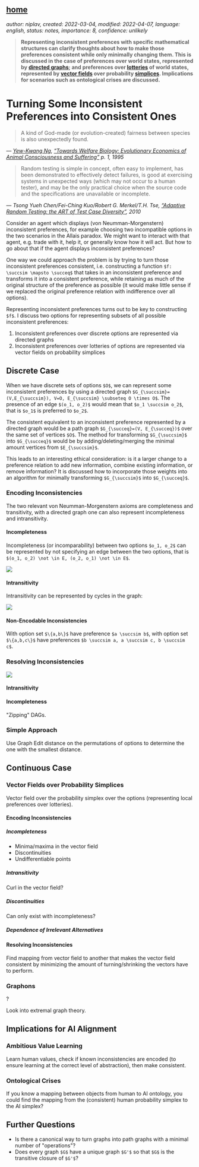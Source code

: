 [home](./index.md)
-------------------

*author: niplav, created: 2022-03-04, modified: 2022-04-07, language: english, status: notes, importance: 8, confidence: unlikely*

> __Representing inconsistent preferences with specific mathematical
structures can clarify thoughts about how to make those preferences
consistent while only minimally changing them. This is discussed in
the case of preferences over world states, represented by [directed
graphs](https://en.wikipedia.org/wiki/Directed_graph); and preferences
over [lotteries](https://en.wikipedia.org/wiki/Lottery_\(probability\))
of world states, represented by [vector
fields](https://en.wikipedia.org/wiki/Vector_field) over probability
[simplices](https://en.wikipedia.org/wiki/Simplex). Implications for
scenarios such as ontological crises are discussed.__

<!--TODO: Read Transitive Reduction, Graph Edit Distance on WP-->
<!--https://www.lesswrong.com/posts/QZM6pErzL7JwE3pkv/niplav-s-shortform?commentId=XRmMoNCPmDhvyLzwc-->
<!--https://www.lesswrong.com/posts/ky988ePJvCRhmCwGo/using-vector-fields-to-visualise-preferences-and-make-them-->

Turning Some Inconsistent Preferences into Consistent Ones
===========================================================

> A kind of God-made (or evolution-created) fairness between species is
also unexpectedly found.

*— [Yew-Kwang Ng](https://en.wikipedia.org/wiki/Yew-Kwang_Ng), [“Towards Welfare Biology: Evolutionary Economics of Animal Consciousness and Suffering”](./doc/better_words/towards_welfare_biology_evolutionary_economics_of_animal_consciousness_and_suffering_ng_1995.pdf) p. 1, 1995*

> Random testing is simple in concept, often easy to implement, has been
demonstrated to effectively detect failures, is good at exercising systems
in unexpected ways (which may not occur to a human tester), and may be
the only practical choice when the source code and the specifications
are unavailable or incomplete.

*— Tsong Yueh Chen/Fei-Ching Kuo/Robert G. Merkel/T.H. Tse, [“Adaptive Random Testing: the ART of Test Case Diversity”](./doc/turning/adaptive_random_testing_chen_et_al_2010.pdf), 2010*

Consider an agent which displays (von Neumman-Morgenstern) inconsistent
preferences, for example choosing two incompatible options in the two
scenarios in the Allais paradox. We might want to interact with that
agent, e.g. trade with it, help it, or generally know how it will act. But
how to go about that if the agent displays inconsistent preferences?

One way we could approach the problem is by trying to turn those
inconsistent preferences consistent, i.e. constructing a function `$f: \succsim \mapsto \succeq$`
that takes in an inconsistent preference and transforms it into a
consistent preference, while retaining as much of the original structure
of the preference as possible (it would make little sense if we replaced
the original preference relation with indifference over all options).

Representing inconsistent preferences turns out to be key to constructing
`$f$`. I discuss two options for representing subsets of all possible
inconsistent preferences:

1. Inconsistent preferences over discrete options are represented via directed graphs
2. Inconsistent preferences over lotteries of options are represented via vector fields on probability simplices

Discrete Case
--------------

When we have discrete sets of options `$O$`, we can represent some
inconsistent preferences by using a directed graph `$G_{\succsim}=(V,E_{\succsim}), V=O, E_{\succsim} \subseteq O \times O$`.
The presence of an edge `$(o_1, o_2)$` would mean that `$o_1 \succsim
o_2$`, that is `$o_1$` is preferred to `$o_2$`.

The consistent equivalent to an inconsistent preference represented by a
directed graph would be a path graph `$G_{\succeq}=(V, E_{\succeq})$`
over the same set of vertices `$O$`.  The method for transforming
`$G_{\succsim}$` into `$G_{\succeq}$` would be by adding/deleting/merging
the minimal amount vertices from `$E_{\succsim}$`.

This leads to an interesting ethical consideration: is it a larger
change to a preference relation to add new information, combine
existing information, or remove information? It is discussed how to
incorporate those weights into an algorithm for minimally transforming
`$G_{\succsim}$` into `$G_{\succeq}$`.

### Encoding Inconsistencies

The two relevant von Neumman-Morgenstern axioms are completeness and
transitivity, with a directed graph one can also represent incompleteness
and intransitivity.

#### Incompleteness

Incompleteness (or incomparability) between two options `$o_1, o_2$`
can be represented by not specifying an edge between the two options,
that is `$(o_1, o_2) \not \in E, (o_2, o_1) \not \in E$`.

![](./img/turning/incomplete.png)

#### Intransitivity

Intransitivity can be represented by cycles in the graph:

![](./img/turning/intransitive.png)

#### Non-Encodable Inconsistencies

With option set `$\{a,b\}$` have preference `$a \succsim b$`, with
option set `$\{a,b,c\}$` have preferences
`$b \succsim a, a \succsim c, b \succsim c$`.

### Resolving Inconsistencies

![](./img/turning/unbalanced_cycle.png)

#### Intransitivity

#### Incompleteness

"Zipping" DAGs.

### Simple Approach

Use Graph Edit distance on the permutations of options to determine the
one with the smallest distance.

Continuous Case
----------------

### Vector Fields over Probability Simplices

Vector field over the probability simplex over the options (representing
local preferences over lotteries).

#### Encoding Inconsistencies

##### Incompleteness

* Minima/maxima in the vector field
* Discontinuities
* Undifferentiable points

##### Intransitivity

Curl in the vector field?

##### Discontinuities

Can only exist with incompleteness?

##### Dependence of Irrelevant Alternatives

#### Resolving Inconsistencies

Find mapping from vector field to another that makes the vector field
consistent by minimizing the amount of turning/shrinking the vectors
have to perform.

### Graphons

?

Look into extremal graph theory.

Implications for AI Alignment
------------------------------

### Ambitious Value Learning

Learn human values, check if known inconsistencies are encoded (to ensure
learning at the correct level of abstraction), then make consistent.

### Ontological Crises

If you know a mapping between objects from human to AI ontology, you
could find the mapping from the (consistent) human probability simplex
to the AI simplex?

Further Questions
------------------

* Is there a canonical way to turn graphs into path graphs with a minimal number of "operations"?
* Does every graph `$G$` have a unique graph `$G'$` so that `$G$` is the transitive closure of `$G'$`?

<!--
*epistemic status: butterfly idea, I really should learn more topology
and vector calculus, potentially very fruitful line of research in
theoretical ethics*

Consider an agent with inconsistent preferences. How can we represent
their inconsistent preferences so that they can be turned into consistent
variants of themselves, while minimally changing their structure?

One way to approach this is to represent the preferences as a directed
graph. In this case, we have for example an intransitive preference

![](https://niplav.github.io/img/turning/intransitive.png)

We can make this preference consistent by deleting an edge, but
unfortunately we don't have a unique solution to making this preference
consistent. I am interested in the combinatorics of turning a directed
graph into a [path graph](https://en.wikipedia.org/wiki/Path_graph) (or
its transitive closure) while making the minimal number of modificiations
(deleting edges, adding edges, merging edges) to the initial graph.

If we look at preferences over lotteries, we could represent a subset
of all possible inconsistent preferences as a vector field over the
probability simplex of all underlying options. Circular preferences
would then be represented by the curl of the vector field, violations
of continuity would be points in the vector field where the vectors
are "0": for example on the line simplex, it would be the vector field
"flipping around" at some point on the line (I don't know vector calculus
that well).

It might then be possible to define a function that minimally modifies
that vector field to convert it to a consistent preference relation
(i.e. a vector field that "flows toward a single option"). Defining
"minimally" is the trick here: I'm imagining something akin to taking
the integral over the rotation & size of the vectors of the difference
of the vector field before and after (I told you I don't really know
the math of that yet).

I suspect that there are interesting further extensions to be discovered
in extremal graph theory, for example graphons which look like they
might be able to represent more & different preferential inconsistencies,
but this is more of a hunch.

If solved, this could be relevant to ambitious value learning and
potential resolving ontological crises.

Here are some questions I have:

* I bet there is research on how to turn inconsistent preferences into consistent ones, but a cursory search hasn't shown me anything satisfactory yet. Where is it?
* I would be fairly sure that there is also research on how to turn arbitrary directed graphs into directed path graphs, but I don't know about it yet.
* What kinds of preferential inconsistencies can be represented via directed graphs/vector fields on probability simplices?
* What would the vector field over a probability simplex look like to be equivalent to a consistent preference?
* What is the topology of minimally transforming such a "inconsistent" vector field into a "consistent" vector field?
* Does any of this actually make sense?
-->
